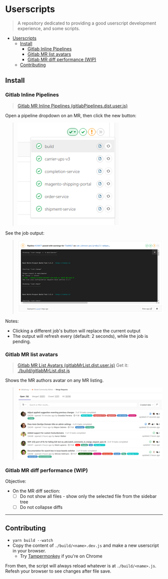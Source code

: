 # Userscripts

> A repository dedicated to providing a good userscript development experience, and some scripts.

- [Userscripts](#userscripts)
  - [Install](#install)
    - [Gitlab Inline Pipelines](#gitlab-inline-pipelines)
    - [Gitlab MR list avatars](#gitlab-mr-list-avatars)
    - [Gitlab MR diff performance (WIP)](#gitlab-mr-diff-performance-wip)
  - [Contributing](#contributing)

## Install

### Gitlab Inline Pipelines

> [Gitlab MR Inline Pipelines (gitlabPipelines.dist.user.js)](https://github.com/nfour/userscripts/raw/master/build/gitlabPipelines.dist.user.js)

Open a pipeline dropdown on an MR, then click the new button:

> ![./src/gitlabPipelines/docs/buttons.png](./src/gitlabPipelines/docs/buttons.png)

See the job output:

> ![./src/gitlabPipelines/docs/output.png](./src/gitlabPipelines/docs/output.png)

Notes:
- Clicking a different job's button will replace the current output
- The output will refresh every (default: 2 seconds), while the job is pending.

### Gitlab MR list avatars

> [Gitlab MR List Avatars (gitlabMrList.dist.user.js)](https://github.com/nfour/userscripts/raw/master/build/gitlabMrList.dist.user.js)
> Get it: [./build/gitlabMrList.dist.js](./build/gitlabMrList.dist.js)

Shows the MR authors avatar on any MR listing.

> ![./src/gitlabMrList/docs/example.png](./src/gitlabMrList/docs/example.png)


### Gitlab MR diff performance (WIP)

Objective:
- On the MR diff section:
  - [ ] Do not show all files - show only the selected file from the sidebar tree
  - [ ] Do not collapse diffs

-------------------------------------------------------------------------------------------

## Contributing

- `yarn build --watch`
- Copy the content of `./build/<name>.dev.js` and make a new userscript in your browser.
  - Try [Tampermonkey](https://chrome.google.com/webstore/detail/tampermonkey/dhdgffkkebhmkfjojejmpbldmpobfkfo?hl=en) if you're on Chrome

From then, the script will always reload whatever is at `./build/<name>.js`.
Refesh your browser to see changes after file save.
